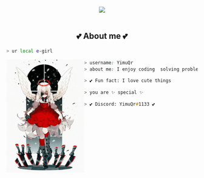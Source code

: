 <body>
<br>
<div align="center">
<img src="[IMG]/banner.gif" width="600px">
</div>
<br>


<h2 align="center"> 💕 About me 💕 </h2>

```zsh
> ur local e-girl 
```

<img align="left" src="[IMG]/main.jpg" width="205px"/> 

```css
> username: YimuQr
> about me: I enjoy coding  solving problems is satisfying.
```

```zsh
> 💕 Fun fact: I love cute things
```

```zsh
> you are ✨ special ✨
```

```zsh
> 💕 Discord: YimuQr#1133 💕
```
